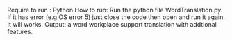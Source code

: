 Require to run : Python 
How to run: Run the python file WordTranslation.py. If it has error (e.g OS error 5) just close the code then open and run it again. It will works.
Output: a word workplace support translation with addtional features.
